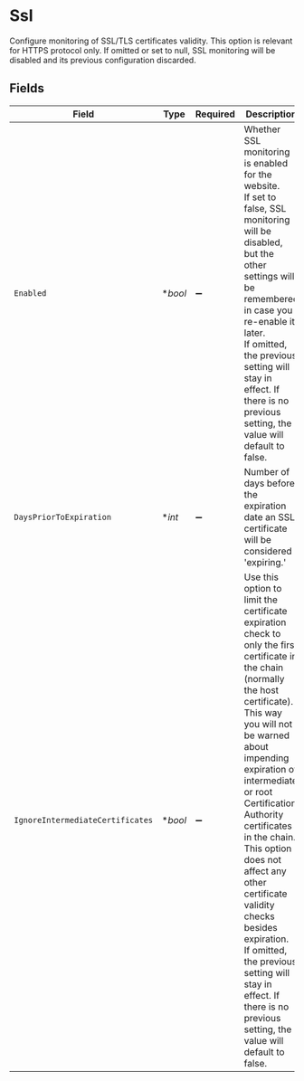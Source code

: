 # Ssl

  Configure monitoring of SSL/TLS certificates validity. This option is relevant for HTTPS protocol only.
  If omitted or set to null, SSL monitoring will be disabled and its previous configuration discarded.


## Fields

| Field                                                                                                                                                                                                                                                                                                                                                                                                                                                                                             | Type                                                                                                                                                                                                                                                                                                                                                                                                                                                                                              | Required                                                                                                                                                                                                                                                                                                                                                                                                                                                                                          | Description                                                                                                                                                                                                                                                                                                                                                                                                                                                                                       |
| ------------------------------------------------------------------------------------------------------------------------------------------------------------------------------------------------------------------------------------------------------------------------------------------------------------------------------------------------------------------------------------------------------------------------------------------------------------------------------------------------- | ------------------------------------------------------------------------------------------------------------------------------------------------------------------------------------------------------------------------------------------------------------------------------------------------------------------------------------------------------------------------------------------------------------------------------------------------------------------------------------------------- | ------------------------------------------------------------------------------------------------------------------------------------------------------------------------------------------------------------------------------------------------------------------------------------------------------------------------------------------------------------------------------------------------------------------------------------------------------------------------------------------------- | ------------------------------------------------------------------------------------------------------------------------------------------------------------------------------------------------------------------------------------------------------------------------------------------------------------------------------------------------------------------------------------------------------------------------------------------------------------------------------------------------- |
| `Enabled`                                                                                                                                                                                                                                                                                                                                                                                                                                                                                         | **bool*                                                                                                                                                                                                                                                                                                                                                                                                                                                                                           | :heavy_minus_sign:                                                                                                                                                                                                                                                                                                                                                                                                                                                                                |   Whether SSL monitoring is enabled for the website.<br/>  If set to false, SSL monitoring will be disabled, but the other settings will be remembered in case you re-enable it later.<br/>  If omitted, the previous setting will stay in effect. If there is no previous setting, the value will default to false.                                                                                                                                                                              |
| `DaysPriorToExpiration`                                                                                                                                                                                                                                                                                                                                                                                                                                                                           | **int*                                                                                                                                                                                                                                                                                                                                                                                                                                                                                            | :heavy_minus_sign:                                                                                                                                                                                                                                                                                                                                                                                                                                                                                | Number of days before the expiration date an SSL certificate will be considered 'expiring.'                                                                                                                                                                                                                                                                                                                                                                                                       |
| `IgnoreIntermediateCertificates`                                                                                                                                                                                                                                                                                                                                                                                                                                                                  | **bool*                                                                                                                                                                                                                                                                                                                                                                                                                                                                                           | :heavy_minus_sign:                                                                                                                                                                                                                                                                                                                                                                                                                                                                                |   Use this option to limit the certificate expiration check to only the first certificate in the chain (normally the host certificate).<br/>  This way you will not be warned about impending expiration of intermediate or root Certification Authority certificates in the chain.<br/>  This option does not affect any other certificate validity checks besides expiration.<br/>  If omitted, the previous setting will stay in effect. If there is no previous setting, the value will default to false. |
